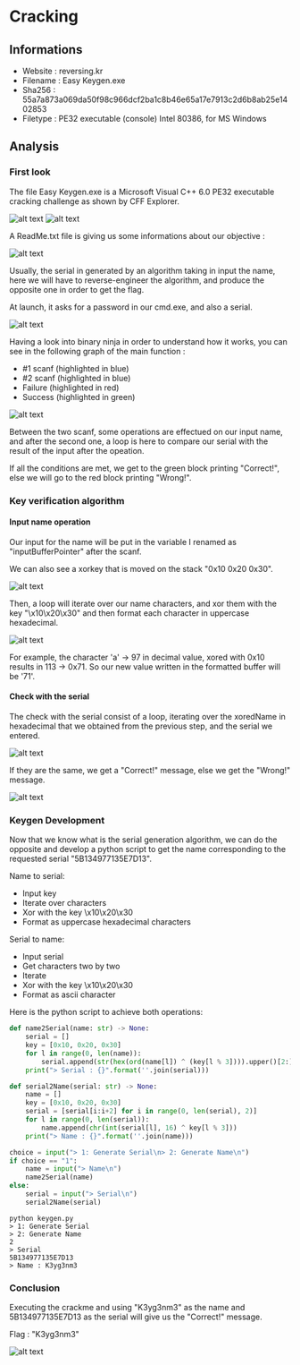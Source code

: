 # Cracking

## Informations

- Website  : reversing.kr 
- Filename : Easy Keygen.exe 
- Sha256   : 55a7a873a069da50f98c966dcf2ba1c8b46e65a17e7913c2d6b8ab25e1402853 
- Filetype : PE32 executable (console) Intel 80386, for MS Windows

## Analysis

### First look

The file Easy Keygen.exe is a Microsoft Visual C++ 6.0 PE32 executable cracking challenge as shown by CFF Explorer.

![alt text](images/image9.png)
![alt text](images/image1.png)

A ReadMe.txt file is giving us some informations about our objective :

![alt text](images/image2.png)

Usually, the serial in generated by an algorithm taking in input the name, here we will have to reverse-engineer the algorithm, and produce the opposite one in order to get the flag.

At launch, it asks for a password in our cmd.exe, and also a serial.

![alt text](images/image3.png)

Having a look into binary ninja in order to understand how it works, you can see in the following graph of the main function :
- #1 scanf (highlighted in blue)
- #2 scanf (highlighted in blue)
- Failure (highlighted in red)
- Success (highlighted in green)

![alt text](images/image4.png)

Between the two scanf, some operations are effectued on our input name, and after the second one, a loop is here to compare our serial with the result of the input after the opeation.

If all the conditions are met, we get to the green block printing "Correct!", else we will go to the red block printing "Wrong!".

### Key verification algorithm

#### Input name operation

Our input for the name will be put in the variable I renamed as "inputBufferPointer" after the scanf.

We can also see a xorkey that is moved on the stack "0x10 0x20 0x30".

![alt text](images/image5.png)

Then, a loop will iterate over our name characters, and xor them with the key "\x10\x20\x30" and then format each character in uppercase hexadecimal.

![alt text](images/image6.png)

For example, the character 'a' -> 97 in decimal value, xored with 0x10 results in 113 -> 0x71.
So our new value written in the formatted buffer will be '71'.

#### Check with the serial

The check with the serial consist of a loop, iterating over the xoredName in hexadecimal that we obtained from the previous step, and the serial we entered.

![alt text](images/image7.png)

If they are the same, we get a "Correct!" message, else we get the "Wrong!" message.

![alt text](images/image8.png)

### Keygen Development

Now that we know what is the serial generation algorithm, we can do the opposite and develop a python script to get the name corresponding to the requested serial "5B134977135E7D13".

Name to serial: 
- Input key
- Iterate over characters
- Xor with the key \x10\x20\x30
- Format as uppercase hexadecimal characters

Serial to name:
- Input serial
- Get characters two by two
- Iterate
- Xor with the key \x10\x20\x30
- Format as ascii character

Here is the python script to achieve both operations:

```python
def name2Serial(name: str) -> None:
    serial = []
    key = [0x10, 0x20, 0x30]
    for l in range(0, len(name)):
        serial.append(str(hex(ord(name[l]) ^ (key[l % 3]))).upper()[2:])
    print("> Serial : {}".format(''.join(serial)))

def serial2Name(serial: str) -> None:
    name = []
    key = [0x10, 0x20, 0x30]
    serial = [serial[i:i+2] for i in range(0, len(serial), 2)]
    for l in range(0, len(serial)):
        name.append(chr(int(serial[l], 16) ^ key[l % 3]))
    print("> Name : {}".format(''.join(name)))

choice = input("> 1: Generate Serial\n> 2: Generate Name\n")
if choice == "1":
    name = input("> Name\n")
    name2Serial(name)
else:
    serial = input("> Serial\n")
    serial2Name(serial)
```

```
python keygen.py
> 1: Generate Serial
> 2: Generate Name
2
> Serial
5B134977135E7D13
> Name : K3yg3nm3
```

### Conclusion

Executing the crackme and using "K3yg3nm3" as the name and 5B134977135E7D13 as the serial will give us the "Correct!" message.

Flag : "K3yg3nm3"

![alt text](images/image10.png)